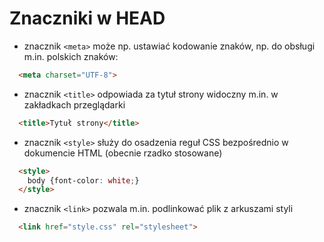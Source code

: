 # Znaczniki w HEAD

- znacznik `<meta>` może np. ustawiać kodowanie znaków, np. do obsługi m.in.
polskich znaków:

```html
  <meta charset="UTF-8">
```

- znacznik `<title>` odpowiada za tytuł strony widoczny m.in. w zakładkach
przeglądarki

```html
  <title>Tytuł strony</title>
```

- znacznik `<style>` służy do osadzenia reguł CSS bezpośrednio w dokumencie
HTML (obecnie rzadko stosowane)

```html
  <style>
    body {font-color: white;}
  </style>
```

- znacznik `<link>` pozwala m.in. podlinkować plik z arkuszami styli

```html
  <link href="style.css" rel="stylesheet">
```
